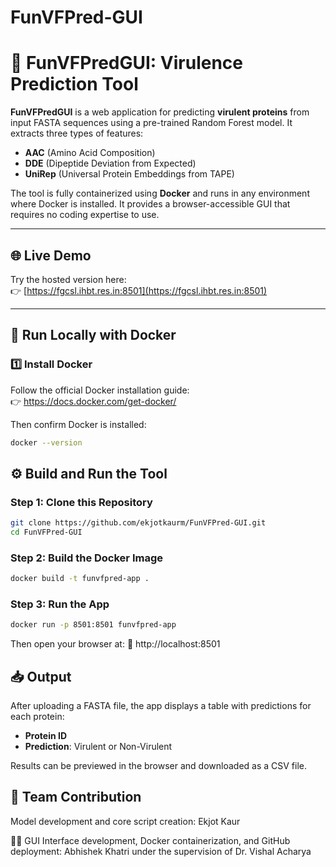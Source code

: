 # FunVFPred-GUI
# 🧬 FunVFPredGUI: Virulence Prediction Tool

**FunVFPredGUI** is a web application for predicting **virulent proteins** from input FASTA sequences using a pre-trained Random Forest model. It extracts three types of features:

- **AAC** (Amino Acid Composition)
- **DDE** (Dipeptide Deviation from Expected)
- **UniRep** (Universal Protein Embeddings from TAPE)

The tool is fully containerized using **Docker** and runs in any environment where Docker is installed. It provides a browser-accessible GUI that requires no coding expertise to use.

---

## 🌐 Live Demo

Try the hosted version here:  
👉 [https://fgcsl.ihbt.res.in:8501](https://fgcsl.ihbt.res.in:8501)

---

## 🐳 Run Locally with Docker

### 1️⃣ Install Docker

Follow the official Docker installation guide:  
👉 https://docs.docker.com/get-docker/

Then confirm Docker is installed:

```bash
docker --version
```

## ⚙️ Build and Run the Tool

### Step 1: Clone this Repository
```bash
git clone https://github.com/ekjotkaurm/FunVFPred-GUI.git
cd FunVFPred-GUI
```

### Step 2: Build the Docker Image
```bash
docker build -t funvfpred-app .
```

### Step 3: Run the App
```bash
docker run -p 8501:8501 funvfpred-app
```

Then open your browser at:
🔗 http://localhost:8501


## 📥 Output

After uploading a FASTA file, the app displays a table with predictions for each protein:
- **Protein ID**
- **Prediction**: Virulent or Non-Virulent

Results can be previewed in the browser and downloaded as a CSV file.


## 👥 Team Contribution
Model development and core script creation: Ekjot Kaur

🧑‍💻 GUI Interface development, Docker containerization, and GitHub deployment: Abhishek Khatri
under the supervision of Dr. Vishal Acharya



